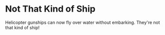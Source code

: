 # Not That Kind of Ship
 Helicopter gunships can now fly over water without embarking. They're not that kind of ship!
